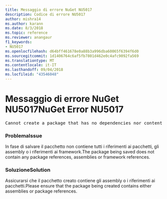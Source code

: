 ```yaml
---
title: Messaggio di errore NuGet NU5017
description: Codice di errore NU5017
author: mishra14
ms.author: karann
ms.date: 8/3/2018
ms.topic: reference
ms.reviewer: anangaur
f1_keywords:
- NU5017
ms.openlocfilehash: d64bff461678e0a88b3a996dba60065f6394f6d0
ms.sourcegitcommit: 1d1406764c6af5fb7801d462e0c4afc9092fa569
ms.translationtype: MT
ms.contentlocale: it-IT
ms.lasthandoff: 09/04/2018
ms.locfileid: "43546048"
---
```

# <a name="nuget-error-nu5017"></a><span data-ttu-id="e2ca8-103">Messaggio di errore NuGet NU5017</span><span class="sxs-lookup"><span data-stu-id="e2ca8-103">NuGet Error NU5017</span></span>
<pre>Cannot create a package that has no dependencies nor content.</pre>

### <a name="issue"></a><span data-ttu-id="e2ca8-104">Problema</span><span class="sxs-lookup"><span data-stu-id="e2ca8-104">Issue</span></span>

<span data-ttu-id="e2ca8-105">In fase di salvare il pacchetto non contiene tutti i riferimenti ai pacchetti, gli assembly o i riferimenti ai framework.</span><span class="sxs-lookup"><span data-stu-id="e2ca8-105">The package being saved does not contain any package references, assemblies or framework references.</span></span>


### <a name="solution"></a><span data-ttu-id="e2ca8-106">Soluzione</span><span class="sxs-lookup"><span data-stu-id="e2ca8-106">Solution</span></span>

<span data-ttu-id="e2ca8-107">Assicurarsi che il pacchetto creato contiene gli assembly o i riferimenti ai pacchetti.</span><span class="sxs-lookup"><span data-stu-id="e2ca8-107">Please ensure that the package being created contains either assemblies or package references.</span></span>

